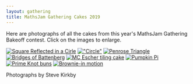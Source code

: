```yaml
---
layout: gathering
title: MathsJam Gathering Cakes 2019
---
```

	
Here are photographs of all the cakes from this year's MathsJam Gathering Bakeoff contest. Click on the images to enlarge.

[![Square Reflected in a Cirle](https://mathsjam.com/assets/cakes/2019/cakes-1-sm.jpeg)](https://mathsjam.com/assets/cakes/2019/cakes-1.jpg)
[!["Circle"](https://mathsjam.com/assets/cakes/2019/cakes-2-sm.jpeg)](https://mathsjam.com/assets/cakes/2019/cakes-2.jpg)
[![Penrose Triangle](https://mathsjam.com/assets/cakes/2019/cakes-3-sm.jpeg)](https://mathsjam.com/assets/cakes/2019/cakes-3.jpg)
[![Bridges of Battenberg](https://mathsjam.com/assets/cakes/2019/cakes-4-sm.jpeg)](https://mathsjam.com/assets/cakes/2019/cakes-4.jpg)
[![MC Escher tiling cake](https://mathsjam.com/assets/cakes/2019/cakes-5-sm.jpeg)](https://mathsjam.com/assets/cakes/2019/cakes-5.jpg)
[![Pumpkin Pi](https://mathsjam.com/assets/cakes/2019/cakes-6-sm.jpeg)](https://mathsjam.com/assets/cakes/2019/cakes-6.jpg)
[![Prime Knot buns](https://mathsjam.com/assets/cakes/2019/cakes-7-sm.jpeg)](https://mathsjam.com/assets/cakes/2019/cakes-7.jpg)
[![Brownie-in motion](https://mathsjam.com/assets/cakes/2019/cakes-8-sm.jpeg)](https://mathsjam.com/assets/cakes/2019/cakes-8.jpg)

Photographs by Steve Kirkby

